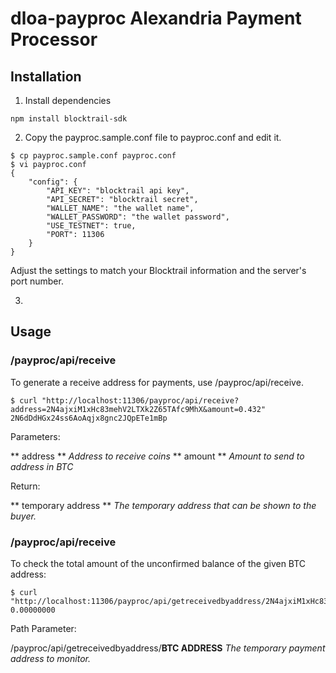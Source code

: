 # dloa-payproc Alexandria Payment Processor

## Installation

1. Install dependencies

```
npm install blocktrail-sdk
```

2. Copy the payproc.sample.conf file to payproc.conf and edit it.

```
$ cp payproc.sample.conf payproc.conf
$ vi payproc.conf
{
	"config": {
		"API_KEY": "blocktrail api key",
		"API_SECRET": "blocktrail secret",
		"WALLET_NAME": "the wallet name",
		"WALLET_PASSWORD": "the wallet password",
		"USE_TESTNET": true,
		"PORT": 11306
	}
}
```

Adjust the settings to match your Blocktrail information and the server's port number.

3. 
## Usage

### /payproc/api/receive

To generate a receive address for payments, use /payproc/api/receive.

```
$ curl "http://localhost:11306/payproc/api/receive?address=2N4ajxiM1xHc83mehV2LTXk2Z65TAfc9MhX&amount=0.432"
2N6dDdHGx24ss6AoAqjx8gnc2JQpETe1mBp
```

Parameters:

** address ** _Address to receive coins_
** amount ** _Amount to send to address in BTC_

Return:

** temporary address ** _The temporary address that can be shown to the buyer._

### /payproc/api/receive

To check the total amount of the unconfirmed balance of the given BTC address:

```
$ curl "http://localhost:11306/payproc/api/getreceivedbyaddress/2N4ajxiM1xHc83mehV2LTXk2Z65TAfc9MhX"
0.00000000
```

Path Parameter:

/payproc/api/getreceivedbyaddress/**BTC ADDRESS**  _The temporary payment address to monitor._

